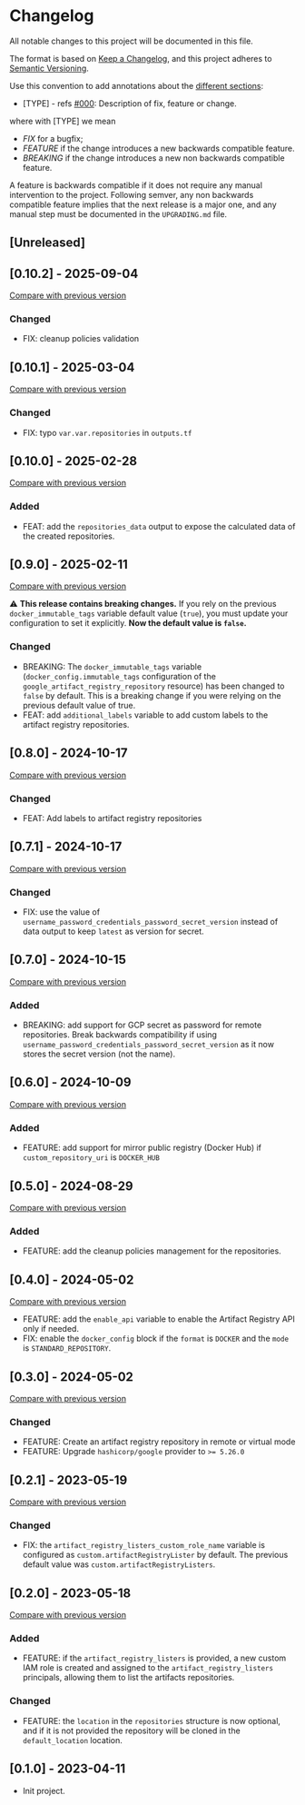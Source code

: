 # Changelog

All notable changes to this project will be documented in this file.

The format is based on [Keep a Changelog](https://keepachangelog.com/en/1.0.0/),
and this project adheres to [Semantic Versioning](https://semver.org/spec/v2.0.0.html).

Use this convention to add annotations about the [different sections](https://keepachangelog.com/en/1.0.0/#how):

- [TYPE] - refs [#000](https://gitlab.sparkfabrik.com): Description of fix, feature or change.

where with [TYPE] we mean

- _FIX_ for a bugfix;
- _FEATURE_ if the change introduces a new backwards compatible feature.
- _BREAKING_ if the change introduces a new non backwards compatible feature.

A feature is backwards compatible if it does not require any manual intervention to the project.
Following semver, any non backwards compatible feature implies that the next release is a major one, and any manual step must be documented in the `UPGRADING.md` file.

## [Unreleased]

## [0.10.2] - 2025-09-04

[Compare with previous version](https://github.com/sparkfabrik/terraform-google-gcp-artifact-registry/compare/0.10.1...0.10.2)

### Changed

- FIX: cleanup policies validation

## [0.10.1] - 2025-03-04

[Compare with previous version](https://github.com/sparkfabrik/terraform-google-gcp-artifact-registry/compare/0.10.0...0.10.1)

### Changed

- FIX: typo `var.var.repositories` in `outputs.tf`

## [0.10.0] - 2025-02-28

[Compare with previous version](https://github.com/sparkfabrik/terraform-google-gcp-artifact-registry/compare/0.9.0...0.10.0)

### Added

- FEAT: add the `repositories_data` output to expose the calculated data of the created repositories.

## [0.9.0] - 2025-02-11

[Compare with previous version](https://github.com/sparkfabrik/terraform-google-gcp-artifact-registry/compare/0.8.0...0.9.0)

:warning: **This release contains breaking changes.** If you rely on the previous `docker_immutable_tags` variable default value (`true`), you must update your configuration to set it explicitly. **Now the default value is `false`.**

### Changed

- BREAKING: The `docker_immutable_tags` variable (`docker_config.immutable_tags` configuration of the `google_artifact_registry_repository` resource) has been changed to `false` by default. This is a breaking change if you were relying on the previous default value of true.
- FEAT: add `additional_labels` variable to add custom labels to the artifact registry repositories.

## [0.8.0] - 2024-10-17

[Compare with previous version](https://github.com/sparkfabrik/terraform-google-gcp-artifact-registry/compare/0.7.1...0.8.0)

### Changed

- FEAT: Add labels to artifact registry repositories

## [0.7.1] - 2024-10-17

[Compare with previous version](https://github.com/sparkfabrik/terraform-google-gcp-artifact-registry/compare/0.7.0...0.7.1)

### Changed

- FIX: use the value of `username_password_credentials_password_secret_version` instead of data output to keep `latest` as version for secret.

## [0.7.0] - 2024-10-15

[Compare with previous version](https://github.com/sparkfabrik/terraform-google-gcp-artifact-registry/compare/0.6.0...0.7.0)

### Added

- BREAKING: add support for GCP secret as password for remote repositories. Break backwards compatibility if using `username_password_credentials_password_secret_version` as it now stores the secret version (not the name).

## [0.6.0] - 2024-10-09

[Compare with previous version](https://github.com/sparkfabrik/terraform-google-gcp-artifact-registry/compare/0.5.0...0.6.0)

### Added

- FEATURE: add support for mirror public registry (Docker Hub) if `custom_repository_uri` is `DOCKER_HUB`

## [0.5.0] - 2024-08-29

[Compare with previous version](https://github.com/sparkfabrik/terraform-google-gcp-artifact-registry/compare/0.4.0...0.5.0)

### Added

- FEATURE: add the cleanup policies management for the repositories.

## [0.4.0] - 2024-05-02

[Compare with previous version](https://github.com/sparkfabrik/terraform-google-gcp-artifact-registry/compare/0.3.0...0.4.0)

- FEATURE: add the `enable_api` variable to enable the Artifact Registry API only if needed.
- FIX: enable the `docker_config` block if the `format` is `DOCKER` and the `mode` is `STANDARD_REPOSITORY`.

## [0.3.0] - 2024-05-02

[Compare with previous version](https://github.com/sparkfabrik/terraform-google-gcp-artifact-registry/compare/0.2.1...0.3.0)

### Changed

- FEATURE: Create an artifact registry repository in remote or virtual mode
- FEATURE: Upgrade `hashicorp/google` provider to `>= 5.26.0`

## [0.2.1] - 2023-05-19

[Compare with previous version](https://github.com/sparkfabrik/terraform-google-gcp-artifact-registry/compare/0.2.0...0.2.1)

### Changed

- FIX: the `artifact_registry_listers_custom_role_name` variable is configured as `custom.artifactRegistryLister` by default. The previous default value was `custom.artifactRegistryListers`.

## [0.2.0] - 2023-05-18

[Compare with previous version](https://github.com/sparkfabrik/terraform-google-gcp-artifact-registry/compare/0.1.0...0.2.0)

### Added

- FEATURE: if the `artifact_registry_listers` is provided, a new custom IAM role is created and assigned to the `artifact_registry_listers` principals, allowing them to list the artifacts repositories.

### Changed

- FEATURE: the `location` in the `repositories` structure is now optional, and if it is not provided the repository will be cloned in the `default_location` location.

## [0.1.0] - 2023-04-11

- Init project.
